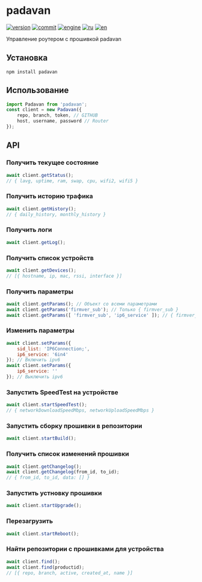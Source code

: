 # padavan

[![version](https://img.shields.io/npm/v/padavan.svg)](https://www.npmjs.org/package/padavan)
[![commit](https://img.shields.io/github/last-commit/alex2844/node-padavan.svg)](https://github.com/alex2844/node-padavan)
[![engine](https://img.shields.io/badge/Node--RED-contrib--padavan-red.svg)](node-red/README.md)
[![ru](https://img.shields.io/badge/lang-ru-white)](README.md)
[![en](https://img.shields.io/badge/lang-en-white)](../en-US/README.md)

Управление роутером с прошивкой padavan


## Установка

``` shell
npm install padavan
```


## Использование

```javascript
import Padavan from 'padavan';
const client = new Padavan({
    repo, branch, token, // GITHUB
    host, username, password // Router
});
```


## API

### Получить текущее состояние
```javascript
await client.getStatus();
// { lavg, uptime, ram, swap, cpu, wifi2, wifi5 }
```

### Получить историю трафика
```javascript
await client.getHistory();
// { daily_history, monthly_history }
```

### Получить логи
```javascript
await client.getLog();
```

### Получить список устройств
```javascript
await client.getDevices();
// [{ hostname, ip, mac, rssi, interface }]
```

### Получить параметры
```javascript
await client.getParams(); // Объект со всеми параметрами
await client.getParams('firmver_sub'); // Только { firmver_sub }
await client.getParams([ 'firmver_sub', 'ip6_service' ]); // { firmver_sub, ip6_service }
```

### Изменить параметры
```javascript
await client.setParams({
	sid_list: 'IP6Connection;',
	ip6_service: '6in4'
}); // Включить ipv6
await client.setParams({
	ip6_service: ''
}); // Выключить ipv6
```

### Запустить SpeedTest на устройстве
```javascript
await client.startSpeedTest();
// { networkDownloadSpeedMbps, networkUploadSpeedMbps }
```

### Запустить сборку прошивки в репозитории
```javascript
await client.startBuild();
```

### Получить список изменений прошивки
```javascript
await client.getChangelog();
await client.getChangelog(from_id, to_id);
// { from_id, to_id, data: [] }
```

### Запустить устновку прошивки
```javascript
await client.startUpgrade();
```

### Перезагрузить
```javascript
await client.startReboot();
```

### Найти репозитории с прошивками для устройства
```javascript
await client.find();
await client.find(productid);
// [{ repo, branch, active, created_at, name }]
```
